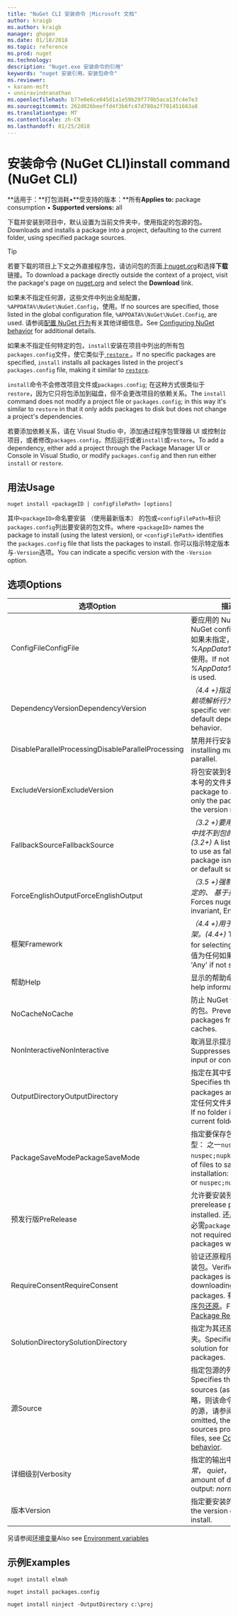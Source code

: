 ```yaml
---
title: "NuGet CLI 安装命令 |Microsoft 文档"
author: kraigb
ms.author: kraigb
manager: ghogen
ms.date: 01/18/2018
ms.topic: reference
ms.prod: nuget
ms.technology: 
description: "Nuget.exe 安装命令的引用"
keywords: "nuget 安装引用，安装包命令"
ms.reviewer:
- karann-msft
- unniravindranathan
ms.openlocfilehash: b77e0e6ce045d1a1e59b29f770b5aca13fc4e7e3
ms.sourcegitcommit: 262d026beeffd4f3b6fc47d780a2f701451663a8
ms.translationtype: MT
ms.contentlocale: zh-CN
ms.lasthandoff: 01/25/2018
---
```

# <a name="install-command-nuget-cli"></a><span data-ttu-id="6d0fc-104">安装命令 (NuGet CLI)</span><span class="sxs-lookup"><span data-stu-id="6d0fc-104">install command (NuGet CLI)</span></span>

<span data-ttu-id="6d0fc-105">**适用于：**打包消耗&bullet;**受支持的版本：**所有</span><span class="sxs-lookup"><span data-stu-id="6d0fc-105">**Applies to:** package consumption &bullet; **Supported versions:** all</span></span>

<span data-ttu-id="6d0fc-106">下载并安装到项目中，默认设置为当前文件夹中，使用指定的包源的包。</span><span class="sxs-lookup"><span data-stu-id="6d0fc-106">Downloads and installs a package into a project, defaulting to the current folder, using specified package sources.</span></span>

> [!Tip]
> <span data-ttu-id="6d0fc-107">若要下载的项目上下文之外直接程序包，请访问包的页面上[nuget.org](https://www.nuget.org)和选择**下载**链接。</span><span class="sxs-lookup"><span data-stu-id="6d0fc-107">To download a package directly outside the context of a project, visit the package's page on [nuget.org](https://www.nuget.org) and select the **Download** link.</span></span>

<span data-ttu-id="6d0fc-108">如果未不指定任何源，这些文件中列出全局配置， `%APPDATA%\NuGet\NuGet.Config`，使用。</span><span class="sxs-lookup"><span data-stu-id="6d0fc-108">If no sources are specified, those listed in the global configuration file, `%APPDATA%\NuGet\NuGet.Config`, are used.</span></span> <span data-ttu-id="6d0fc-109">请参阅[配置 NuGet 行为](../consume-packages/configuring-nuget-behavior.md)有关其他详细信息。</span><span class="sxs-lookup"><span data-stu-id="6d0fc-109">See [Configuring NuGet behavior](../consume-packages/configuring-nuget-behavior.md) for additional details.</span></span>

<span data-ttu-id="6d0fc-110">如果未不指定任何特定的包，`install`安装在项目中列出的所有包`packages.config`文件，使它类似于[ `restore` ](cli-ref-restore.md)。</span><span class="sxs-lookup"><span data-stu-id="6d0fc-110">If no specific packages are specified, `install` installs all packages listed in the project's `packages.config` file, making it similar to [`restore`](cli-ref-restore.md).</span></span>

<span data-ttu-id="6d0fc-111">`install`命令不会修改项目文件或`packages.config`; 在这种方式很类似于`restore`，因为它只将包添加到磁盘，但不会更改项目的依赖关系。</span><span class="sxs-lookup"><span data-stu-id="6d0fc-111">The `install` command does not modify a project file or `packages.config`; in this way it's similar to `restore` in that it only adds packages to disk but does not change a project's dependencies.</span></span>

<span data-ttu-id="6d0fc-112">若要添加依赖关系，请在 Visual Studio 中，添加通过程序包管理器 UI 或控制台项目，或者修改`packages.config`，然后运行或者`install`或`restore`。</span><span class="sxs-lookup"><span data-stu-id="6d0fc-112">To add a dependency, either add a project through the Package Manager UI or Console in Visual Studio, or modify `packages.config` and then run either `install` or `restore`.</span></span>

## <a name="usage"></a><span data-ttu-id="6d0fc-113">用法</span><span class="sxs-lookup"><span data-stu-id="6d0fc-113">Usage</span></span>

```cli
nuget install <packageID | configFilePath> [options]
```

<span data-ttu-id="6d0fc-114">其中`<packageID>`命名要安装 （使用最新版本） 的包或`<configFilePath>`标识`packages.config`列出要安装的包文件。</span><span class="sxs-lookup"><span data-stu-id="6d0fc-114">where `<packageID>` names the package to install (using the latest version), or `<configFilePath>` identifies the `packages.config` file that lists the packages to install.</span></span> <span data-ttu-id="6d0fc-115">你可以指示特定版本与`-Version`选项。</span><span class="sxs-lookup"><span data-stu-id="6d0fc-115">You can indicate a specific version with the `-Version` option.</span></span>

## <a name="options"></a><span data-ttu-id="6d0fc-116">选项</span><span class="sxs-lookup"><span data-stu-id="6d0fc-116">Options</span></span>

| <span data-ttu-id="6d0fc-117">选项</span><span class="sxs-lookup"><span data-stu-id="6d0fc-117">Option</span></span> | <span data-ttu-id="6d0fc-118">描述</span><span class="sxs-lookup"><span data-stu-id="6d0fc-118">Description</span></span> |
| --- | --- |
| <span data-ttu-id="6d0fc-119">ConfigFile</span><span class="sxs-lookup"><span data-stu-id="6d0fc-119">ConfigFile</span></span> | <span data-ttu-id="6d0fc-120">要应用的 NuGet 配置文件。</span><span class="sxs-lookup"><span data-stu-id="6d0fc-120">The NuGet configuration file to apply.</span></span> <span data-ttu-id="6d0fc-121">如果未指定， *%AppData%\NuGet\NuGet.Config*使用。</span><span class="sxs-lookup"><span data-stu-id="6d0fc-121">If not specified, *%AppData%\NuGet\NuGet.Config* is used.</span></span> |
| <span data-ttu-id="6d0fc-122">DependencyVersion</span><span class="sxs-lookup"><span data-stu-id="6d0fc-122">DependencyVersion</span></span> | <span data-ttu-id="6d0fc-123">*（4.4 +)*指定特定版本，重写默认依赖项解析行为。</span><span class="sxs-lookup"><span data-stu-id="6d0fc-123">*(4.4+)* Specifies a specific version, overriding the default dependency resolution behavior.</span></span> |
| <span data-ttu-id="6d0fc-124">DisableParallelProcessing</span><span class="sxs-lookup"><span data-stu-id="6d0fc-124">DisableParallelProcessing</span></span> | <span data-ttu-id="6d0fc-125">禁用并行安装多个包。</span><span class="sxs-lookup"><span data-stu-id="6d0fc-125">Disables installing multiple packages in parallel.</span></span> |
| <span data-ttu-id="6d0fc-126">ExcludeVersion</span><span class="sxs-lookup"><span data-stu-id="6d0fc-126">ExcludeVersion</span></span> | <span data-ttu-id="6d0fc-127">将包安装到名为仅的包名称和不的版本号的文件夹。</span><span class="sxs-lookup"><span data-stu-id="6d0fc-127">Installs the package to a folder named with only the package name and not the version number.</span></span> |
| <span data-ttu-id="6d0fc-128">FallbackSource</span><span class="sxs-lookup"><span data-stu-id="6d0fc-128">FallbackSource</span></span> | <span data-ttu-id="6d0fc-129">*（3.2 +)*要用作回退机制，以防主键中找不到包的包源的列表或默认源。</span><span class="sxs-lookup"><span data-stu-id="6d0fc-129">*(3.2+)* A list of package sources to use as fallbacks in case the package isn't found in the primary or default source.</span></span> |
| <span data-ttu-id="6d0fc-130">ForceEnglishOutput</span><span class="sxs-lookup"><span data-stu-id="6d0fc-130">ForceEnglishOutput</span></span> | <span data-ttu-id="6d0fc-131">*（3.5 +)*强制 nuget.exe 运行使用固定的、 基于英语的区域性。</span><span class="sxs-lookup"><span data-stu-id="6d0fc-131">*(3.5+)* Forces nuget.exe to run using an invariant, English-based culture.</span></span> |
| <span data-ttu-id="6d0fc-132">框架</span><span class="sxs-lookup"><span data-stu-id="6d0fc-132">Framework</span></span> | <span data-ttu-id="6d0fc-133">*（4.4 +)*用于选择依赖关系的目标框架。</span><span class="sxs-lookup"><span data-stu-id="6d0fc-133">*(4.4+)* Target framework used for selecting dependencies.</span></span> <span data-ttu-id="6d0fc-134">默认值为任何如果未指定。</span><span class="sxs-lookup"><span data-stu-id="6d0fc-134">Defaults to 'Any' if not specified.</span></span> |
| <span data-ttu-id="6d0fc-135">帮助</span><span class="sxs-lookup"><span data-stu-id="6d0fc-135">Help</span></span> | <span data-ttu-id="6d0fc-136">显示的帮助命令的信息。</span><span class="sxs-lookup"><span data-stu-id="6d0fc-136">Displays help information for the command.</span></span> |
| <span data-ttu-id="6d0fc-137">NoCache</span><span class="sxs-lookup"><span data-stu-id="6d0fc-137">NoCache</span></span> | <span data-ttu-id="6d0fc-138">防止 NuGet 使用从本地计算机缓存的包。</span><span class="sxs-lookup"><span data-stu-id="6d0fc-138">Prevents NuGet from using packages from local machine caches.</span></span> |
| <span data-ttu-id="6d0fc-139">NonInteractive</span><span class="sxs-lookup"><span data-stu-id="6d0fc-139">NonInteractive</span></span> | <span data-ttu-id="6d0fc-140">取消显示提示用户输入或确认。</span><span class="sxs-lookup"><span data-stu-id="6d0fc-140">Suppresses prompts for user input or confirmations.</span></span> |
| <span data-ttu-id="6d0fc-141">OutputDirectory</span><span class="sxs-lookup"><span data-stu-id="6d0fc-141">OutputDirectory</span></span> | <span data-ttu-id="6d0fc-142">指定在其中安装包的文件夹。</span><span class="sxs-lookup"><span data-stu-id="6d0fc-142">Specifies the folder in which packages are installed.</span></span> <span data-ttu-id="6d0fc-143">如果未不指定任何文件夹，则使用当前文件夹。</span><span class="sxs-lookup"><span data-stu-id="6d0fc-143">If no folder is specified, the current folder is used.</span></span> |
| <span data-ttu-id="6d0fc-144">PackageSaveMode</span><span class="sxs-lookup"><span data-stu-id="6d0fc-144">PackageSaveMode</span></span> | <span data-ttu-id="6d0fc-145">指定要保存包安装完成后的文件类型： 之一`nuspec`， `nupkg`，或`nuspec;nupkg`。</span><span class="sxs-lookup"><span data-stu-id="6d0fc-145">Specifies the types of files to save after package installation: one of `nuspec`, `nupkg`, or `nuspec;nupkg`.</span></span> |
| <span data-ttu-id="6d0fc-146">预发行版</span><span class="sxs-lookup"><span data-stu-id="6d0fc-146">PreRelease</span></span> | <span data-ttu-id="6d0fc-147">允许要安装预发行程序包。</span><span class="sxs-lookup"><span data-stu-id="6d0fc-147">Allows prerelease packages to be installed.</span></span> <span data-ttu-id="6d0fc-148">还原的包时，此标志不是必需`packages.config`。</span><span class="sxs-lookup"><span data-stu-id="6d0fc-148">This flag is not required when restoring packages with `packages.config`.</span></span> |
| <span data-ttu-id="6d0fc-149">RequireConsent</span><span class="sxs-lookup"><span data-stu-id="6d0fc-149">RequireConsent</span></span> | <span data-ttu-id="6d0fc-150">验证还原程序包启用了之前下载和安装包。</span><span class="sxs-lookup"><span data-stu-id="6d0fc-150">Verifies that restoring packages is enabled before downloading and installing the packages.</span></span> <span data-ttu-id="6d0fc-151">有关详细信息，请参阅[程序包还原](../consume-packages/package-restore.md)。</span><span class="sxs-lookup"><span data-stu-id="6d0fc-151">For details, see [Package Restore](../consume-packages/package-restore.md).</span></span> |
| <span data-ttu-id="6d0fc-152">SolutionDirectory</span><span class="sxs-lookup"><span data-stu-id="6d0fc-152">SolutionDirectory</span></span> | <span data-ttu-id="6d0fc-153">指定为其还原包解决方案的根文件夹。</span><span class="sxs-lookup"><span data-stu-id="6d0fc-153">Specifies root folder of the solution for which to restore packages.</span></span> |
| <span data-ttu-id="6d0fc-154">源</span><span class="sxs-lookup"><span data-stu-id="6d0fc-154">Source</span></span> | <span data-ttu-id="6d0fc-155">指定包源的列表 （作为 Url) 使用。</span><span class="sxs-lookup"><span data-stu-id="6d0fc-155">Specifies the list of package sources (as URLs) to use.</span></span> <span data-ttu-id="6d0fc-156">如果省略，则该命令使用在配置文件中提供的源，请参阅[配置 NuGet 行为](../Consume-Packages/Configuring-NuGet-Behavior.md)。</span><span class="sxs-lookup"><span data-stu-id="6d0fc-156">If omitted, the command uses the sources provided in configuration files, see [Configuring NuGet behavior](../Consume-Packages/Configuring-NuGet-Behavior.md).</span></span> |
| <span data-ttu-id="6d0fc-157">详细级别</span><span class="sxs-lookup"><span data-stu-id="6d0fc-157">Verbosity</span></span> | <span data-ttu-id="6d0fc-158">指定的输出中显示的详细信息量：*正常*， *quiet*，*详细*。</span><span class="sxs-lookup"><span data-stu-id="6d0fc-158">Specifies the amount of detail displayed in the output: *normal*, *quiet*, *detailed*.</span></span> |
| <span data-ttu-id="6d0fc-159">版本</span><span class="sxs-lookup"><span data-stu-id="6d0fc-159">Version</span></span> | <span data-ttu-id="6d0fc-160">指定要安装的包的版本。</span><span class="sxs-lookup"><span data-stu-id="6d0fc-160">Specifies the version of the package to install.</span></span> |

<span data-ttu-id="6d0fc-161">另请参阅[环境变量](cli-ref-environment-variables.md)</span><span class="sxs-lookup"><span data-stu-id="6d0fc-161">Also see [Environment variables](cli-ref-environment-variables.md)</span></span>

## <a name="examples"></a><span data-ttu-id="6d0fc-162">示例</span><span class="sxs-lookup"><span data-stu-id="6d0fc-162">Examples</span></span>

```cli
nuget install elmah

nuget install packages.config

nuget install ninject -OutputDirectory c:\proj
```
